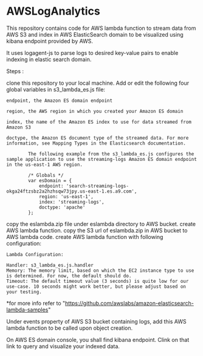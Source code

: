 # AWSLogAnalytics

This repository contains code for AWS lambda function 
to stream data from AWS S3 
and index in AWS ElasticSearch domain 
to be visualized using kibana endpoint provided by AWS.

It uses logagent-js to parse logs to desired key-value pairs to enable indexing in elastic search domain.

Steps :

clone this repository to your local machine.
Add or edit the following four global variables in s3_lambda_es.js file:

    endpoint, the Amazon ES domain endpoint

    region, the AWS region in which you created your Amazon ES domain

    index, the name of the Amazon ES index to use for data streamed from Amazon S3

    doctype, the Amazon ES document type of the streamed data. For more information, see Mapping Types in the Elasticsearch documentation.

            The following example from the s3_lambda_es.js configures the sample application to use the streaming-logs Amazon ES domain endpoint in the us-east-1 AWS region.
            
            /* Globals */
            var esDomain = {
                endpoint: 'search-streaming-logs-okga24ftzsbz2a2hzhsqw73jpy.us-east-1.es.a9.com',
                region: 'us-east-1',
                index: 'streaming-logs',
                doctype: 'apache'
            };
copy the eslambda.zip file under eslambda directory to AWS bucket.
create AWS lambda function.
copy the S3 url of eslambda.zip in AWS bucket to AWS lambda code.
create AWS lambda function with following configuration:

    Lambda Configuration:

    Handler: s3_lambda_es.js.handler
    Memory: The memory limit, based on which the EC2 instance type to use is determined. For now, the default should do.
    Timeout: The default timeout value (3 seconds) is quite low for our use-case. 10 seconds might work better, but please adjust based on your testing.
 
 *for more info refer to "https://github.com/awslabs/amazon-elasticsearch-lambda-samples"
 
 Under events property of AWS S3 bucket containing logs, add this AWS lambda function to be called upon object creation.
 
 On AWS ES domain console, you shall find kibana endpoint. Clink on that link to query and visualize your indexed data.



